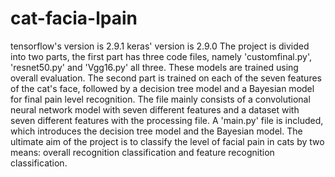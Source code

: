 # cat-facia-lpain
tensorflow's version is 2.9.1
keras' version is 2.9.0
The project is divided into two parts, the first part has three code files, namely 'customfinal.py', 'resnet50.py' and 'Vgg16.py' all three. These models are trained using overall evaluation.
The second part is trained on each of the seven features of the cat's face, followed by a decision tree model and a Bayesian model for final pain level recognition.
The file mainly consists of a convolutional neural network model with seven different features and a dataset with seven different features with the processing file. A 'main.py' file is included, which introduces the decision tree model and the Bayesian model.
The ultimate aim of the project is to classify the level of facial pain in cats by two means: overall recognition classification and feature recognition classification.
